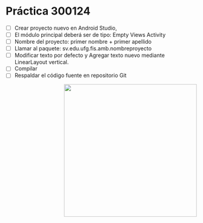 # Práctica 300124
- [ ] Crear proyecto nuevo en Android Studio,
- [ ] El módulo principal deberá ser de tipo: Empty Views Activity
- [ ] Nombre del proyecto: primer nombre + primer apellido
- [ ] Llamar al paquete: sv.edu.ufg.fis.amb.nombreproyecto
- [ ] Modificar texto por defecto y Agregar texto nuevo mediante LinearLayout vertical.
- [ ] Compilar
- [ ] Respaldar el código fuente en repositorio Git
<img src="https://i.pinimg.com/originals/57/61/5b/57615b8c0092a66c1d4058b1692955cc.gif" align="right" width=350px />
